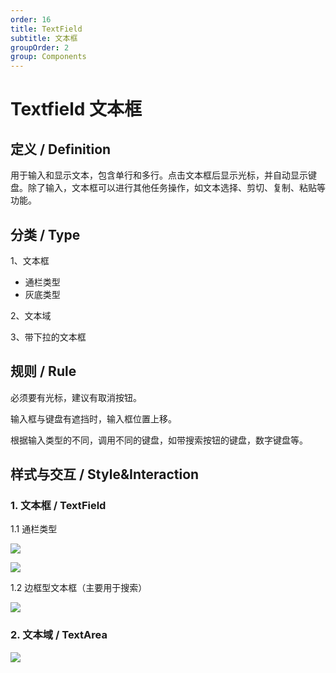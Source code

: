 ```yaml
---
order: 16
title: TextField
subtitle: 文本框
groupOrder: 2
group: Components
---
```


# Textfield 文本框

## 定义 / Definition

用于输入和显示文本，包含单行和多行。点击文本框后显示光标，并自动显示键盘。除了输入，文本框可以进行其他任务操作，如文本选择、剪切、复制、粘贴等功能。

## 分类 / Type

1、文本框

* 通栏类型
* 灰底类型

2、文本域

3、带下拉的文本框

## 规则 / Rule

必须要有光标，建议有取消按钮。

输入框与键盘有遮挡时，输入框位置上移。

根据输入类型的不同，调用不同的键盘，如带搜索按钮的键盘，数字键盘等。

## 样式与交互 / Style&Interaction

### 1. 文本框 / TextField

1.1 通栏类型

![](https://img.alicdn.com/tfs/TB1QqbCe49YBuNjy0FfXXXIsVXa-900-402.png)

![](https://img.alicdn.com/tfs/TB1SabCe49YBuNjy0FfXXXIsVXa-900-576.png)

1.2 边框型文本框（主要用于搜索）

![](https://img.alicdn.com/tfs/TB11f6BeY9YBuNjy0FgXXcxcXXa-343-188.png)

### 2. 文本域 / TextArea

![](https://img.alicdn.com/tfs/TB1VabCe49YBuNjy0FfXXXIsVXa-900-712.png)

